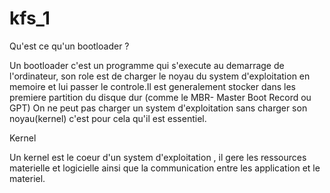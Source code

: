 # kfs_1

Qu'est ce qu'un bootloader ?

Un bootloader c'est un programme qui s'execute au demarrage de l'ordinateur, son role est de charger le noyau du system d'exploitation en memoire et lui passer le controle.Il est generalement stocker dans les premiere partition du disque dur (comme le MBR- Master Boot Record ou GPT)
On ne peut pas charger un system d'exploitation sans charger son noyau(kernel) c'est pour cela qu'il est essentiel.

Kernel 

Un kernel est le coeur d'un system d'exploitation , il gere les ressources materielle et logicielle ainsi que la communication entre les application et le materiel.

